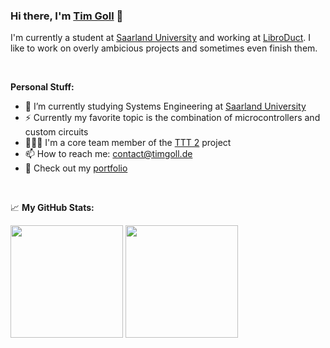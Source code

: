 ### Hi there, I'm [Tim Goll](https://timgoll.de) 👋

I'm currently a student at [Saarland University](https://www.uni-saarland.de/en/home.html) and working at [LibroDuct](https://www.libroduct.com/EN/index). I like to work on overly ambicious projects and sometimes even finish them.

<br>

**Personal Stuff:**

- 🚀 I’m currently studying Systems Engineering at [Saarland University](https://www.uni-saarland.de/en/home.html)
- ⚡ Currently my favorite topic is the combination of microcontrollers and custom circuits
- 👨🏻‍💻 I'm a core team member of the [TTT 2](https://github.com/TTT-2) project
- 📫 How to reach me: contact@timgoll.de
- 📝 Check out my [portfolio](https://timgoll.de)

<br>

📈 **My GitHub Stats:**

<p>
  <img height="180em" align="center" src="https://github-readme-stats.vercel.app/api?username=TimGoll&show_icons=true&count_private=true&include_all_commits=true&theme=nord">
  <img height="180em" align="center" src="https://github-readme-stats.vercel.app/api/top-langs/?username=TimGoll&hide=G-code,Assembly&layout=compact&langs_count=8&theme=nord">
</p>

